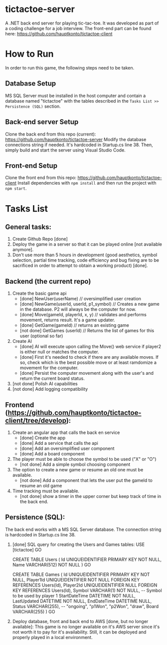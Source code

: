 # tictactoe-server
A .NET back end server for playing tic-tac-toe.
It was developed as part of a coding challenge for a job interview. The front-end part can be found here: https://github.com/hauptkonto/tictactoe-client

# How to Run
  In order to run this game, the following steps need to be taken.

## Database Setup
  MS SQL Server must be installed in the host computer and contain a database named "tictactoe" with the tables described in the ```Tasks List >> Persistence (SQL)``` section.

## Back-end server Setup
  Clone the back end from this repo (current): https://github.com/hauptkonto/tictactoe-server
  Modify the database connections string if needed. It's hardcoded in Startup.cs line 38.
  Then, simply build and start the server using Visual Studio Code.
  
## Front-end Setup
  Clone the front end from this repo: https://github.com/hauptkonto/tictactoe-client
  Install dependencies with ```npm install``` and then run the project with ```npm start```.


# Tasks List

## General tasks:
1) Create Github Repo [done]
2) Deploy the game in a server so that it can be played online [not available anymore].
3) Don't use more than 5 hours in development (good aesthetics, symbol selection, partial time tracking, code efficiency and bug fixing are to be sacrificed in order to attempt to obtain a working product) [done].

## Backend (the current repo)
1) Create the basic game api
	- [done] NewUser(userName) // oversimplified user creation
	- [done] NewGame(userId, userId, p1_symbol) // Creates a new game in the database. P2 will always be the computer for now.
	- [done] Move(gameId, playerId, x, y) // validates and performs movement, returns result. It's a game updater.
	- [done] GetGame(gameId) // returns an existing game
	- [not done] GetGames (userId) // Returns the list of games for this user (optional so far)
2) Create AI
	- [done] AI will execute upon calling the Move() web service if player2 is either null or matches the computer.
	- [done] First it's needed to check if there are any available moves. If so, check which is the best possible move or at least ramdomize a movement for the computer.
	- [done] Persist the computer movement along with the user's and return the current board status.
3) [not done] Polish AI capabilities
4) [not done] Add logging compatibility
 
## Frontend (https://github.com/hauptkonto/tictactoe-client/tree/develop):
1) Create an angular app that calls the back en service
	- [done] Create the app
	- [done] Add a service that calls the api
	- [done] Add an oversimplified user component
	- [done] Add a board component
2) The player must be able to choose the symbol to be used ("X" or "O")
	- [not done] Add a simple symbol choosing component
3) The option to create a new game or resume an old one must be available.
	- [not done] Add a component that lets the user put the gameId to resume an old game
4) Time tracking must be available.
	- [not done] show a timer in the upper corner but keep track of time in the back end.

## Persistence (SQL): 
The back end works with a MS SQL Server database. The connection string is hardcoded in Startup.cs line 38.
1) [done] SQL query for creating the Users and Games tables:
	USE [tictactoe]
	GO

	CREATE TABLE Users (
		Id UNIQUEIDENTIFIER PRIMARY KEY NOT NULL,
		Name VARCHAR(512) NOT NULL
	)
	GO

	CREATE TABLE Games (
		Id UNIQUEIDENTIFIER PRIMARY KEY NOT NULL,
		Player1Id UNIQUEIDENTIFIER NOT NULL FOREIGN KEY REFERENCES Users(Id),
		Player2Id UNIQUEIDENTIFIER NULL FOREIGN KEY REFERENCES Users(Id),
		Symbol VARCHAR(1) NOT NULL, -- Symbol to be used by player 1
		StartDateTime DATETIME NOT NULL,
		LastUpdated DATETIME NOT NULL,
		EndDateTime DATETIME NULL,
		Status VARCHAR(255), -- "ongoing", "p1Won", "p2Won", "draw",
		Board VARCHAR(255)
	)
	GO

2) Deploy database, front and back end to AWS [done, but no longer available]:
  This game is no longer available on it's AWS server since it's not worth it to pay for it's availability. Still, it can be deployed and properly played in a local environment.
  
